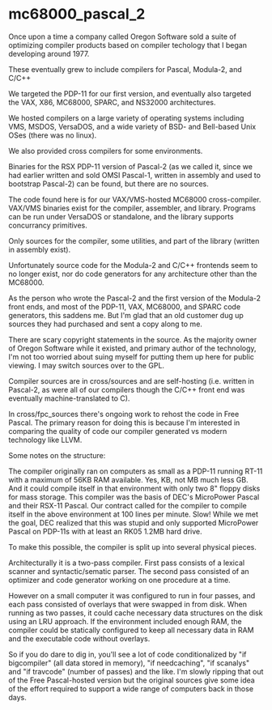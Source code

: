 # mc68000_pascal_2

Once upon a time a company called Oregon Software sold a suite of optimizing compiler
products based on compiler techology that I began developing around 1977.

These eventually grew to include compilers for Pascal, Modula-2, and C/C++

We targeted the PDP-11 for our first version, and eventually also targeted the VAX,
X86, MC68000, SPARC, and NS32000 architectures.

We hosted compilers on a large variety of operating systems including VMS, MSDOS,
VersaDOS, and a wide variety of BSD- and Bell-based Unix OSes (there was no linux).

We also provided cross compilers for some environments.

Binaries for the RSX PDP-11 version of Pascal-2 (as we called it, since we had earlier
written and sold OMSI Pascal-1, written in assembly and used to bootstrap Pascal-2)
can be found, but there are no sources.

The code found here is for our VAX/VMS-hosted MC68000 cross-compiler.  VAX/VMS binaries
exist for the compiler, assembler, and library.  Programs can be run under VersaDOS or
standalone, and the library supports concurrancy primitives.

Only sources for the compiler, some utilities, and part of the library (written in assembly
exist).  

Unfortunately source code for the Modula-2 and C/C++ frontends seem to no longer exist, nor
do code generators for any architecture other than the MC68000.

As the person who wrote the Pascal-2 and the first version of the Modula-2 front ends, and
most of the PDP-11, VAX, MC68000, and SPARC code generators, this saddens me.  But I'm glad
that an old customer dug up sources they had purchased and sent a copy along to me.

There are scary copyright statements in the source.  As the majority owner of Oregon Software
while it existed, and primary author of the technology, I'm not too worried about suing myself
for putting them up here for public viewing.  I may switch sources over to the GPL.

Compiler sources are in cross/sources and are self-hosting (i.e. written in Pascal-2, as were
all of our compilers though the C/C++ front end was eventually machine-translated to C).

In cross/fpc_sources there's ongoing work to rehost the code in Free Pascal.  The primary reason
for doing this is because I'm interested in comparing the quality of code our compiler generated
vs modern technology like LLVM.

Some notes on the structure:

The compiler originally ran on computers as small as a PDP-11 running RT-11 with a maximum of 56KB
RAM available.  Yes, KB, not MB much less GB.  And it could compile itself in that environment
with only two 8" floppy disks for mass storage.   This compiler was the basis of DEC's MicroPower
Pascal and their RSX-11 Pascal.  Our contract called for the compiler to compile itself in the
above environment at 100 lines per minute.  Slow!  While we met the goal, DEC realized that this
was stupid and only supported MicroPower Pascal on PDP-11s with at least an RK05 1.2MB hard drive.

To make this possible, the compiler is split up into several physical pieces.

Architecturally it is a two-pass compiler.   First pass consists of a lexical scanner and
syntactic/sematic parser.  The second pass consisted of an optimizer and code generator
working on one procedure at a time.

However on a small computer it was configured to run in four passes, and each pass consisted
of overlays that were swapped in from disk.  When running as two
passes, it could cache necessary data structures on the disk using an LRU approach.  If the
environment included enough RAM, the compiler could be statically configured to keep all
necessary data in RAM and the executable code without overlays.

So if you do dare to dig in, you'll see a lot of code conditionalized by "if bigcompiler"
(all data stored in memory), "if needcaching", "if scanalys" and "if travcode" (number
of passes) and the like.  I'm slowly ripping that out of the Free Pascal-hosted version
but the original sources give some idea of the effort required to support a wide range
of computers back in those days.

